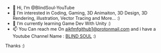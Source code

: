 - 👋 Hi, I’m @BlindSoul-YouTube
- 👀 I’m interested in Coding, Gaming, 3D Animaiton, 3D Design, 3D Rendering, illustration, Vector Tracing and More... :)
- 🌱 I’m currently learning Game Dev With Unity :)
- 📫 You Can reach me On aikfmfgithub1@protonmail.com and i have a Youtube Channel Name : [BLIND SOUL](https://www.youtube.com/c/BLINDSOULYT) :)

Thanks :)

<!---
BlindSoul-YouTube/BlindSoul-YouTube is a ✨ special ✨ repository because its `README.md` (this file) appears on your GitHub profile.
You can click the Preview link to take a look at your changes.
--->
